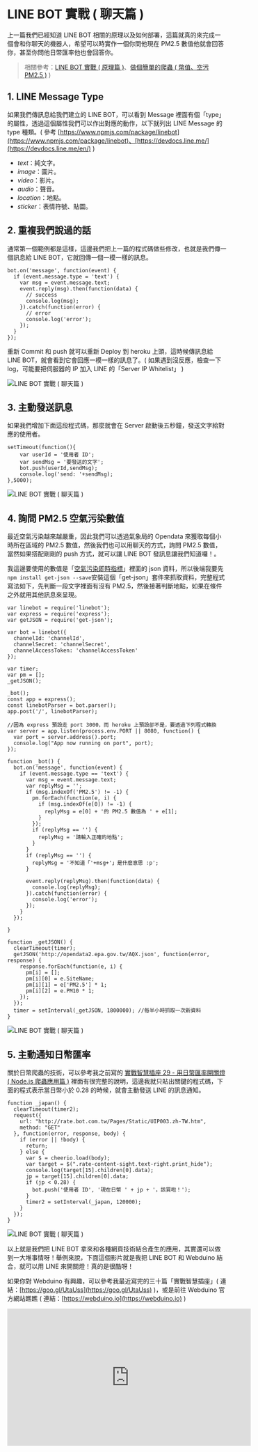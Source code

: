 # LINE BOT 實戰 ( 聊天篇 ) 

上一篇我們已經知道 LINE BOT 相關的原理以及如何部署，這篇就真的來完成一個會和你聊天的機器人，希望可以時實作一個你問他現在 PM2.5 數值他就會回答你，甚至你問他日幣匯率他也會回答你。

> 相關參考：[LINE BOT 實戰 ( 原理篇 )]((line-bot.html#_top))、[做個簡單的爬蟲 ( 幣值、空污 PM2.5 )](/articles/201512/spider-basic.html#_top) )

## 1. LINE Message Type

如果我們傳訊息給我們建立的 LINE BOT，可以看到 Message 裡面有個「type」的屬性，透過這個屬性我們可以作出對應的動作，以下就列出 LINE Message 的 type 種類。( 參考 [https://www.npmjs.com/package/linebot](https://www.npmjs.com/package/linebot)、[https://devdocs.line.me/](https://devdocs.line.me/en/) )

- *text*：純文字。
- *image*：圖片。
- *video*：影片。
- *audio*：聲音。
- *location*：地點。
- *sticker*：表情符號、貼圖。

## 2. 重複我們說過的話

通常第一個範例都是這樣，這邊我們把上一篇的程式碼做些修改，也就是我們傳一個訊息給 LINE BOT，它就回傳一個一模一樣的訊息。

	bot.on('message', function(event) {
	  if (event.message.type = 'text') {
	    var msg = event.message.text;
	    event.reply(msg).then(function(data) {
	      // success 
	      console.log(msg);
	    }).catch(function(error) {
	      // error 
	      console.log('error');
	    });
	  }
	});

重新 Commit 和 push 就可以重新 Deploy 到 heroku 上頭，這時候傳訊息給 LINE BOT，就會看到它會回應一模一樣的訊息了。( 如果遇到沒反應，檢查一下 log，可能要把伺服器的 IP 加入 LINE 的「Server IP Whitelist」 )

![LINE BOT 實戰 ( 聊天篇 )](/img/articles/201701/20170115_2_02.jpg)

## 3. 主動發送訊息

如果我們增加下面這段程式碼，那麼就會在 Server 啟動後五秒鐘，發送文字給對應的使用者。

	setTimeout(function(){
		var userId = '使用者 ID';
		var sendMsg = '要發送的文字';
		bot.push(userId,sendMsg);
		console.log('send: '+sendMsg);
	},5000);

![LINE BOT 實戰 ( 聊天篇 )](/img/articles/201701/20170115_2_03.jpg)

## 4. 詢問 PM2.5 空氣污染數值

最近空氣污染越來越嚴重，因此我們可以透過氣象局的 Opendata 來獲取每個小時所在區域的 PM2.5 數值，然後我們也可以用聊天的方式，詢問 PM2.5 數值，當然如果搭配剛剛的 push 方式，就可以讓 LINE BOT 發訊息讓我們知道囉！。

我這邊要使用的數值是「[空氣污染即時指標](http://data.gov.tw/node/6074)」裡面的 json 資料，所以後端我要先`npm install get-json --save`安裝這個「get-json」套件來抓取資料，完整程式寫法如下，先判斷一段文字裡面有沒有 PM2.5，然後接著判斷地點，如果在條件之外就用其他訊息來呈現。

	var linebot = require('linebot');
	var express = require('express');
	var getJSON = require('get-json');

	var bot = linebot({
	  channelId: 'channelId',
	  channelSecret: 'channelSecret',
	  channelAccessToken: 'channelAccessToken'
	});

	var timer;
	var pm = [];
	_getJSON();

	_bot();
	const app = express();
	const linebotParser = bot.parser();
	app.post('/', linebotParser);

	//因為 express 預設走 port 3000，而 heroku 上預設卻不是，要透過下列程式轉換
	var server = app.listen(process.env.PORT || 8080, function() {
	  var port = server.address().port;
	  console.log("App now running on port", port);
	});

	function _bot() {
	  bot.on('message', function(event) {
	    if (event.message.type == 'text') {
	      var msg = event.message.text;
	      var replyMsg = '';
	      if (msg.indexOf('PM2.5') != -1) {
	        pm.forEach(function(e, i) {
	          if (msg.indexOf(e[0]) != -1) {
	            replyMsg = e[0] + '的 PM2.5 數值為 ' + e[1];
	          }
	        });
	        if (replyMsg == '') {
	          replyMsg = '請輸入正確的地點';
	        }
	      }
	      if (replyMsg == '') {
	        replyMsg = '不知道「'+msg+'」是什麼意思 :p';
	      }

	      event.reply(replyMsg).then(function(data) {
	        console.log(replyMsg);
	      }).catch(function(error) {
	        console.log('error');
	      });
	    }
	  });

	}

	function _getJSON() {
	  clearTimeout(timer);
	  getJSON('http://opendata2.epa.gov.tw/AQX.json', function(error, response) {
	    response.forEach(function(e, i) {
	      pm[i] = [];
	      pm[i][0] = e.SiteName;
	      pm[i][1] = e['PM2.5'] * 1;
	      pm[i][2] = e.PM10 * 1;
	    });
	  });
	  timer = setInterval(_getJSON, 1800000); //每半小時抓取一次新資料
	}

![LINE BOT 實戰 ( 聊天篇 )](/img/articles/201701/20170115_2_04.jpg)

## 5. 主動通知日幣匯率

關於日幣爬蟲的技術，可以參考我之前寫的 [實戰智慧插座 29 - 用日幣匯率開關燈 ( Node.js 爬蟲應用篇 )](http://ithelp.ithome.com.tw/articles/10188884) 裡面有很完整的說明，這邊我就只貼出關鍵的程式碼，下面的程式表示當日幣小於 0.28 的時候，就會主動發送 LINE 的訊息通知。

	function _japan() {
	  clearTimeout(timer2);
	  request({
	    url: "http://rate.bot.com.tw/Pages/Static/UIP003.zh-TW.htm",
	    method: "GET"
	  }, function(error, response, body) {
	    if (error || !body) {
	      return;
	    } else {
	      var $ = cheerio.load(body);
	      var target = $(".rate-content-sight.text-right.print_hide");
	      console.log(target[15].children[0].data);
	      jp = target[15].children[0].data;
	      if (jp < 0.28) {
	        bot.push('使用者 ID', '現在日幣 ' + jp + '，該買啦！');
	      }
	      timer2 = setInterval(_japan, 120000);
	    }
	  });
	}

![LINE BOT 實戰 ( 聊天篇 )](/img/articles/201701/20170115_2_05.jpg)

以上就是我們把 LINE BOT 拿來和各種網頁技術結合產生的應用，其實還可以做到一大堆事情呀！舉例來說，下面這個影片就是我把 LINE BOT 和 Webduino 結合，就可以用 LINE 來開關燈！真的是很酷呀！

如果你對 Webduino 有興趣，可以參考我最近寫完的三十篇「實戰智慧插座」( 連結：[https://goo.gl/UtaUss](https://goo.gl/UtaUss) )，或是前往 Webduino 官方網站瞧瞧 ( 連結：[https://webduino.io](https://webduino.io) )

<iframe width="560" height="315" src="https://www.youtube.com/embed/cK3calqizTs" frameborder="0" allowfullscreen></iframe>





